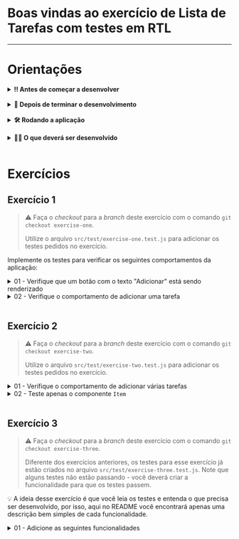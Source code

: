 # Boas vindas ao exercício de Lista de Tarefas com testes em RTL

---

# Orientações

<details>
  <summary><strong>‼️ Antes de começar a desenvolver</strong></summary><br />

- Crie um fork desse projeto, para isso siga esse [tutorial de como realizar um fork](https://guides.github.com/activities/forking/).

- Após fazer o fork, clone o repositório criado para o seu computador.

- Rode o comando `npm install`.

- Vá para a branch `main` do seu projeto e execute o comando `git branch` ou `git branch -a`

- Verifique se as seguintes branchs apareceram (cada branch dessas será um exercício):
  - `exercise-one`
  - `exercise-two`
  - `exercise-three`


- Mude para a branch `exercise-one` com o comando `git checkout exercise-one`. É nessa branch que você realizará a solução para o exercício 1, e assim por diante.

> 💡 Observe o que deve ser feito nas instruções para cada exercício.

</details>

<br />

<details>
  <summary><strong>🤝 Depois de terminar o desenvolvimento</strong></summary><br />

Após a solução dos exercícios, abra um PR no seu repositório forkado e, se quiser, mergeie para a `main`, sinta-se a vontade!

**Atenção!**: Quando for criar o PR você irá se deparar com essa tela:

![PR do exercício](images/example-pr.png)

É necessário realizar uma mudança. Clique no _base repository_ como na imagem abaixo:

![Mudando a base do repositório](images/change-base.png)

Mude para o seu repositório. Seu nome estará na frente do nome dele, por exemplo: `antonio/TicTacToe`. Depois desse passo a página deve ficar assim:

![Após mudança](images/after-change.png)

Agora, basta criar o PULL REQUEST clicando no botão `Create Pull Request`.

> 💡 Realize esse processo para cada PR que abrir.

</details>

<br />

<details>
  <summary><strong>🛠️ Rodando a aplicação</strong></summary><br />

Para rodar aplicação existente nesse repositório, siga os seguintes passos:
1) Acesse a branch de cada exercício com o comando:

```bash
git checkout nome-da-branch
```

2) Instale as dependências com o comando:

```bash
npm i
```

3) Inicie a aplicação com o comando: 

```bash
npm start
``` 
</details>

<br />

<details>
  <summary><strong>👨‍💻 O que deverá ser desenvolvido</strong></summary><br />

Neste repositório você encontra uma aplicação simples de Lista de Tarefas que já está funcionando. Dê uma olhada nos arquivos que estão dentro da pasta `src` e tende entender o que cada componente faz.

A sua tarefa será criar os testes necessários para que garantir que as funcionalidades básicas estão se comportando da maneira esperada.

Além de escrever testes, também é importante entender como funcionam testes que já estão escritos. Por esse motivo, você também terá que fazer o caminho "contrário" e desenvolver algumas funcionalidades para que os testes existentes passem.
</details>

<br />

# Exercícios

## Exercício 1

> ⚠️ Faça o _checkout_ para a _branch_ deste exercício com o comando `git checkout exercise-one`.
> 
>  Utilize o arquivo `src/test/exercise-one.test.js` para adicionar os testes pedidos no exercício.


Implemente os testes para verificar os seguintes comportamentos da aplicação:

<details>
  <summary>01 - Verifique que um botão com o texto "Adicionar" está sendo renderizado</summary><br />

- Verifique que existe um elemento com o texto "Adicionar".
- Verifique que o elemento é do tipo `button`.
- Verifique que, ao clicar no botão "Adicionar", o texto que está digitado no input é adicionado à lista de tarefas renderizada e que o valor do input é limpo.

</details>

<details>
  <summary>02 - Verifique o comportamento de adicionar uma tarefa</summary><br />
  
- Verifique que existe um `input` com a `label` "Tarefa:".
- Verifique que existe um botão com o texto "Adicionar".
- Verifique que é possível digitar no `input`.
- Verifique que o texto digitado só é adicionado à lista de tarefas **após** clicar no botão.

</details>

<br />

## Exercício 2

> ⚠️ Faça o _checkout_ para a _branch_ deste exercício com o comando `git checkout exercise-two`.
> 
>  Utilize o arquivo `src/test/exercise-two.test.js` para adicionar os testes pedidos no exercício.


<details>
  <summary>01 - Verifique o comportamento de adicionar várias tarefas</summary><br />

- Dentro do arquivo `src/test/exercise-two.test.js`, já existe um _array_ com diversos itens. Faça com que cada elemento desse _array_ seja um item da lista de tarefas.
- Após adicionar todos os itens, verifique que todos eles estão sendo renderizados na tela.

</details>

<details>
  <summary>02 - Teste apenas o componente <code>Item</code></summary><br />

- Renderize apenas o componente `<Item />` no teste.
- Passe uma _string_ como _prop_ para o componente `<Item />` e verifique que esse texto está sendo renderizado na tela.

</details>

<br />

## Exercício 3

> ⚠️ Faça o _checkout_ para a _branch_ deste exercício com o comando `git checkout exercise-three`.
> 
> Diferente dos exercícios anteriores, os testes para esse exercício já estão criados no arquivo `src/test/exercise-three.test.js`. Note que alguns testes não estão passando - você deverá criar a funcionalidade para que os testes passem.

💡 A ideia desse exercício é que você leia os testes e entenda o que precisa ser desenvolvido, por isso, aqui no README você encontrará apenas uma descrição bem simples de cada funcionalidade.  

<details>
  <summary>01 - Adicione as seguintes funcionalidades</summary><br />

- O botão "Adicionar" deve estar habilitado apenas quando há algum texto digitado no input.
- Cada item da lista deve ter um botão com o texto "Remover" ao seu lado. Ao clicar nesse botão, a respectiva tarefa deve ser apagada da lista.

</details>
